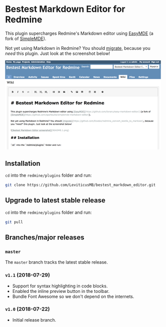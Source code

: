 # Bestest Markdown Editor for Redmine

This plugin supercharges Redmine's Markdown editor using [EasyMDE](https://github.com/Ionaru/easy-markdown-editor/) (a fork of [SimpleMDE](https://github.com/sparksuite/simplemde-markdown-editor)).

Not yet using Markdown in Redmine? You should [migrate](https://github.com/Ecodev/redmine_convert_textile_to_markown), because you *need* this plugin. Just look at the screenshot below!

![Bestest Markdown Editor screenshot](README.1.png)

## Installation

`cd` into the `redmine/plugins` folder and run:

```bash
git clone https://github.com/LeviticusMB/bestest_markdown_editor.git
```

## Upgrade to latest stable release

`cd` into the `redmine/plugins` folder and run:

```bash
git pull
```

## Branches/major releases

### `master`

The `master` branch tracks the latest stable release.

### `v1.1` (2018-07-29)

* Support for syntax highlighting in code blocks.
* Enabled the inline preview button in the toolbar.
* Bundle Font Awesome so we don't depend on the internets.

### `v1.0` (2018-07-22)

* Initial release branch.
